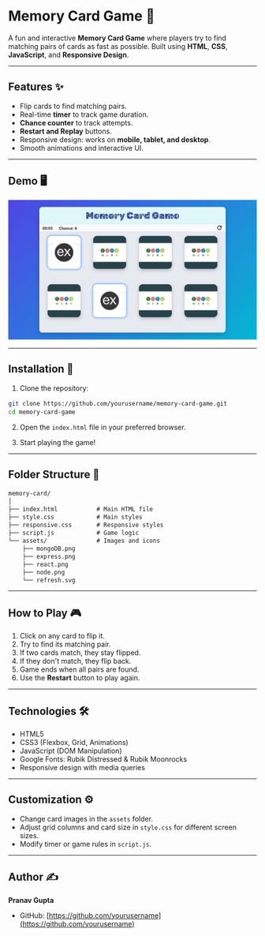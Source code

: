 # Memory Card Game 🎴

A fun and interactive **Memory Card Game** where players try to find matching pairs of cards as fast as possible. Built using **HTML**, **CSS**, **JavaScript**, and **Responsive Design**.

---

## Features ✨

- Flip cards to find matching pairs.
- Real-time **timer** to track game duration.
- **Chance counter** to track attempts.
- **Restart and Replay** buttons.
- Responsive design: works on **mobile, tablet, and desktop**.
- Smooth animations and interactive UI.

---

## Demo 🖥️

![Memory Card Game Screenshot](./assets/screenshot.png)

---

## Installation 🚀

1. Clone the repository:

```bash
git clone https://github.com/yourusername/memory-card-game.git
cd memory-card-game
```

2. Open the `index.html` file in your preferred browser.

3. Start playing the game!

---

## Folder Structure 📂

```
memory-card/
│
├── index.html           # Main HTML file
├── style.css            # Main styles
├── responsive.css       # Responsive styles
├── script.js            # Game logic
└── assets/              # Images and icons
    ├── mongoDB.png
    ├── express.png
    ├── react.png
    ├── node.png
    └── refresh.svg
```

---

## How to Play 🎮

1. Click on any card to flip it.
2. Try to find its matching pair.
3. If two cards match, they stay flipped.
4. If they don't match, they flip back.
5. Game ends when all pairs are found.
6. Use the **Restart** button to play again.

---

## Technologies 🛠️

- HTML5
- CSS3 (Flexbox, Grid, Animations)
- JavaScript (DOM Manipulation)
- Google Fonts: Rubik Distressed & Rubik Moonrocks
- Responsive design with media queries

---

## Customization ⚙️

- Change card images in the `assets` folder.
- Adjust grid columns and card size in `style.css` for different screen sizes.
- Modify timer or game rules in `script.js`.

---

## Author ✍️

**Pranav Gupta**  

- GitHub: [https://github.com/yourusername](https://github.com/yourusername)  
